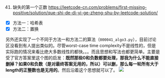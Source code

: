 
41. 缺失的第一个正数 https://leetcode-cn.com/problems/first-missing-positive/solution/que-shi-de-di-yi-ge-zheng-shu-by-leetcode-solution/
- [x] 方法一：哈希表
- [x] 方法二：置换

另外还实现了一个不同于方法一和方法二的算法（`000041_algo3.py`），目前讨论区没看到有人提出类似的。尽管worst-case time complexity不是线性的，但是实际跑的情况来看比绝大多数线性的都快。。。而且思想和写法也都更简单。主要是受了官方答案里这个图的启发：**既然那些0和负数都要处理，那我为什么不能直接删掉？如果0和负数（是对最终答案无用的，所以）可以删，那么每一轮所有大于length的正整数也是无用的**。然后沿着这个思想就可以了。
![](https://assets.leetcode-cn.com/solution-static/41/41_fig1.png)
